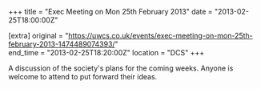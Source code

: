 +++
title = "Exec Meeting on Mon 25th February 2013"
date = "2013-02-25T18:00:00Z"

[extra]
original = "https://uwcs.co.uk/events/exec-meeting-on-mon-25th-february-2013-1474489074393/"    
end_time = "2013-02-25T18:20:00Z"
location = "DCS"
+++

A discussion of the society's plans for the coming weeks. Anyone is welcome to attend to put forward their ideas.

